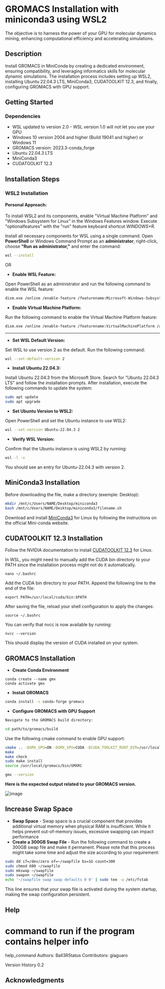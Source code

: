 # GROMACS Installation with miniconda3 using WSL2

The objective is to harness the power of your GPU for molecular dynamics mining, enhancing computational efficiency and accelerating simulations.

## Description

Install GROMACS in MiniConda by creating a dedicated environment, ensuring compatibility, and leveraging informatics skills for molecular dynamic simulations. The installation process includes setting up WSL2, installing Ubuntu 22.04.3 LTS, MiniConda3, CUDATOOLKIT 12.3, and finally, configuring GROMACS with GPU support.

## Getting Started

### Dependencies

* WSL updated to version 2.0 - WSL version 1.0 will not let you use your GPU
* Windows 10 version 2004 and higher (Build 19041 and higher) or Windows 11
* GROMACS version: 2023.3-conda_forge
* Ubuntu 22.04.3 LTS
* MiniConda3
* CUDATOOLKIT 12.3

## Installation Steps

### WSL2 Installation

#### Personal Approach:

To install WSL2 and its components, enable "Virtual Machine Platform" and "Windows Subsystem for Linux" in the Windows Features window. Execute "optionalfeatures" with the "run" feature keyboard shortcut *WINDOWS+R.*

Install all necessary components for WSL using a single command. Open **PowerShell** or Windows Command Prompt as an **administrator**, right-click, choose **"Run as administrator,"** and enter the command:

```bash
wsl --install
```

OR

* **Enable WSL Feature:**

Open PowerShell as an administrator and run the following command to enable the WSL feature:

```bash
dism.exe /online /enable-feature /featurename:Microsoft-Windows-Subsystem-Linux /all /norestart
```


* **Enable Virtual Machine Platform:**

Run the following command to enable the Virtual Machine Platform feature:

```bash
dism.exe /online /enable-feature /featurename:VirtualMachinePlatform /all /norestart
```
____________________________________________________________________________________

* **Set WSL Default Version:**

Set WSL to use version 2 as the default. Run the following command:

```bash
wsl --set-default-version 2
```


* **Install Ubuntu 22.04.3:**

Install Ubuntu 22.04.3 from the Microsoft Store. Search for "Ubuntu 22.04.3 LTS" and follow the installation prompts.
After installation, execute the following commands to update the system:

```bash
sudo apt update
sudo apt upgrade
```

* **Set Ubuntu Version to WSL2:**

Open PowerShell and set the Ubuntu instance to use WSL2:

```bash
wsl --set-version Ubuntu-22.04.3 2
```

 
* **Verify WSL Version:**

Confirm that the Ubuntu instance is using WSL2 by running:

```bash
wsl -l -v
```

You should see an entry for Ubuntu-22.04.3 with version 2.



## MiniConda3 Installation

Before downloading the file, make a directory (exemple: Desktop):
```bash
mkdir /mnt/c/Users/NAME/Desktop/miniconda3
bash /mnt/c/Users/NAME/Desktop/miniconda3/filename.sh
```

Download and install [MiniConda3](https://docs.conda.io/projects/miniconda/en/latest/) for Linux by following the instructions on the official Mini-conda website.



## CUDATOOLKIT 12.3 Installation
Follow the NVIDIA documentation to install [CUDATOOLKIT 12.3](https://developer.nvidia.com/cuda-downloads?target_os=Linux&target_arch=x86_64&Distribution=WSL-Ubuntu&target_version=2.0&target_type=deb_local) for Linux.

In WSL, you might need to manually add the CUDA bin directory to your PATH since the installation process might not do it automatically.

```
nano ~/.bashrc
```
Add the CUDA bin directory to your PATH. Append the following line to the end of the file:
```
export PATH=/usr/local/cuda/bin:$PATH
```
After saving the file, reload your shell configuration to apply the changes:
```
source ~/.bashrc
```
You can verify that nvcc is now available by running:
```
nvcc --version
```
This should display the version of CUDA installed on your system.

## GROMACS Installation
* **Create Conda Environment**
```
conda create --name gmx
conda activate gmx
```

* **Install GROMACS**
```bash
conda install -c conda-forge gromacs
```

* **Configure GROMACS with GPU Support**
```bash
Navigate to the GROMACS build directory:

cd path/to/gromacs/build
```

Use the following cmake command to enable GPU support:

```bash
cmake .. -DGMX_GPU=ON -DGMX_GPU=CUDA -DCUDA_TOOLKIT_ROOT_DIR=/usr/local/cuda -DCUDAToolkit_ROOT=/usr/local/cuda
make
make check
sudo make install
source /usr/local/gromacs/bin/GMXRC

gmx --version
```

**Here is the expected output related to your GROMACS version.**

![image](https://github.com/Ball3R5tatus/GMX-Installation/assets/122488999/40b5fa05-86cb-4529-809b-64f7037f4d1c)

## Increase Swap Space 
* **Swap Space** - Swap space is a crucial component that provides additional virtual memory when physical RAM is insufficient. While it helps prevent out-of-memory issues, excessive swapping can impact performance
* **Create a 300GB Swap File** - Run the following command to create a 300GB swap file and make it permanent. Please note that this process might take some time and adjust the size according to your requirement:

```bash
sudo dd if=/dev/zero of=~/swapfile bs=1G count=300
sudo chmod 600 ~/swapfile
sudo mkswap ~/swapfile
sudo swapon ~/swapfile
echo '~/swapfile swap swap defaults 0 0' | sudo tee -a /etc/fstab
```
This line ensures that your swap file is activated during the system startup, making the swap configuration persistent.

## Help


# command to run if the program contains helper info
help_command
Authors: Ball3R5tatus
Contributors: giaguaro


Version History
0.2


## Acknowledgments

